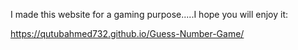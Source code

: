 I made this website for a gaming purpose.....I hope you will enjoy it:

https://qutubahmed732.github.io/Guess-Number-Game/

